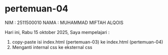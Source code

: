 # pertemuan-04

NIM : 2511500010
NAMA : MUHAMMAD MIFTAH ALQOIS

Hari ini, Rabu 15 oktober 2025, Saya mempelajari :

<ol>
    <li> copy-paste isi index.html (pertemuan-03) ke index.html (pertemuan-04) </li>
    <li> Menganti internal css ke eksternal css</li>
</ol>